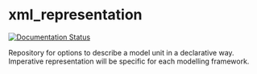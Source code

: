 # xml_representation

[![Documentation Status](https://readthedocs.org/projects/crop2ml/badge/?version=latest)](http://crop2ml.readthedocs.io/en/latest/?badge=latest)

Repository for options to describe a model unit in a declarative way. Imperative representation  will be specific for each modelling framework.
